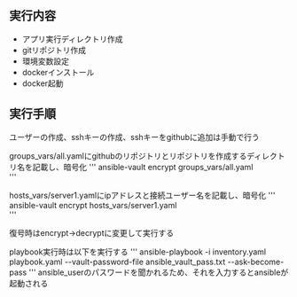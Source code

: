 ## 実行内容
- アプリ実行ディレクトリ作成
- gitリポジトリ作成
- 環境変数設定
- dockerインストール
- docker起動

## 実行手順
ユーザーの作成、sshキーの作成、sshキーをgithubに追加は手動で行う

groups_vars/all.yamlにgithubのリポジトリとリポジトリを作成するディレクトリ名を記載し、暗号化
'''
ansible-vault encrypt groups_vars/all.yaml  
'''

hosts_vars/server1.yamlにipアドレスと接続ユーザー名を記載し、暗号化
'''
ansible-vault encrypt hosts_vars/server1.yaml  
'''

復号時はencrypt→decryptに変更して実行する

playbook実行時は以下を実行する
'''
ansible-playbook -i inventory.yaml playbook.yaml --vault-password-file ansible_vault_pass.txt --ask-become-pass
'''
ansible_userのパスワードを聞かれるため、それを入力するとansibleが起動される